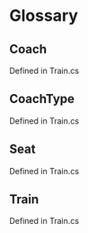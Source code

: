 # Glossary

## Coach

Defined in Train.cs

## CoachType

Defined in Train.cs

## Seat

Defined in Train.cs

## Train

Defined in Train.cs
